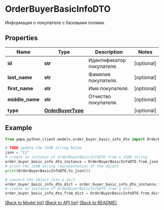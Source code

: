 # OrderBuyerBasicInfoDTO

Информация о покупателе с базовыми полями.

## Properties

Name | Type | Description | Notes
------------ | ------------- | ------------- | -------------
**id** | **str** | Идентификатор покупателя. | [optional] 
**last_name** | **str** | Фамилия покупателя. | [optional] 
**first_name** | **str** | Имя покупателя. | [optional] 
**middle_name** | **str** | Отчество покупателя. | [optional] 
**type** | [**OrderBuyerType**](OrderBuyerType.md) |  | [optional] 

## Example

```python
from ympa_python_client.models.order_buyer_basic_info_dto import OrderBuyerBasicInfoDTO

# TODO update the JSON string below
json = "{}"
# create an instance of OrderBuyerBasicInfoDTO from a JSON string
order_buyer_basic_info_dto_instance = OrderBuyerBasicInfoDTO.from_json(json)
# print the JSON string representation of the object
print(OrderBuyerBasicInfoDTO.to_json())

# convert the object into a dict
order_buyer_basic_info_dto_dict = order_buyer_basic_info_dto_instance.to_dict()
# create an instance of OrderBuyerBasicInfoDTO from a dict
order_buyer_basic_info_dto_from_dict = OrderBuyerBasicInfoDTO.from_dict(order_buyer_basic_info_dto_dict)
```
[[Back to Model list]](../README.md#documentation-for-models) [[Back to API list]](../README.md#documentation-for-api-endpoints) [[Back to README]](../README.md)


